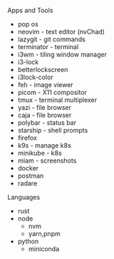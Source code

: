 Apps and Tools

- pop os
- neovim - text editor (nvChad)
- lazygit - git commands
- terminator - terminal
- i3wm - tiling window manager
- i3-lock
- betterlockscreen
- i3lock-color
- feh - image viewer
- picom - X11 compositor
- tmux - terminal multiplexer
- yazi - file browser
- caja - file browser
- polybar - status bar
- starship - shell prompts
- firefox
- k9s - manage k8s
- minikube - k8s
- miam - screenshots
- docker
- postman
- radare



Languages

- rust 
- node
    - nvm
    - yarn,pnpm
- python
    - miniconda
